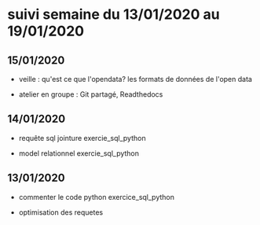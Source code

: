 # suivi semaine du 13/01/2020 au 19/01/2020

## 15/01/2020

* veille :  qu'est ce que l'opendata? les formats de données de l'open data

* atelier en groupe :  Git partagé, Readthedocs



## 14/01/2020

* requête sql jointure exercie_sql_python

* model relationnel exercie_sql_python

## 13/01/2020

* commenter le code python exercice_sql_python

* optimisation des requetes
